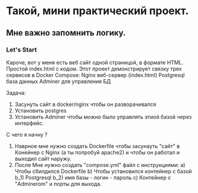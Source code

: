 # Такой, мини практический проект. 
## Мне важно запомнить логику.

### Let's Start
 Кароче, вот у меня есть веб сайт одной страницой, в формате HTML. Простой index.html с кодом.
 Этот проект демонстрирует связку трех сервисов в Docker Compose:
	Nginx веб-сервер (index.html)
	Postgresql база данных
	Adminer для управления БД

Задача:
1. Засунуть сайт в docker/nginx чтобы он разворачивался
2. Установить postgres
3. Установить Adminer чтобы можно было управлять этиой базой через интерфейс.

С чего я начну ? 
1. Наврное мне нужно создать Dockerfile чтобы засунауть "сайт" в Конейнер с Nginx (а ты попробуй apache2) и чтобы он работал и выходил сайт наружу.
2. После Мне нужно создать "compose.yml" файл с инструкциями:
	а) Чтобы сбилдился Dockerfile
	b) Чтобы установился контейнер с базой
		b_1) Postgresql
		b_2) имя базы - логин - пароль
	c) Контейнер с "Adminerom" и порты для выхода.